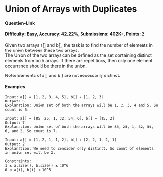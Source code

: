 # Union of Arrays with Duplicates
#### [Question-Link](https://www.geeksforgeeks.org/problems/union-of-two-arrays3538/1)
#### Difficulty: Easy, Accuracy: 42.22%, Submissions: 402K+, Points: 2

Given two arrays a[] and b[], the task is to find the number of elements in the union between these two arrays.
<br>
The Union of the two arrays can be defined as the set containing distinct elements from both arrays. If there are repetitions, then only one element occurrence should be there in the union.

Note: Elements of a[] and b[] are not necessarily distinct.

#### Examples
```
Input: a[] = [1, 2, 3, 4, 5], b[] = [1, 2, 3]
Output: 5
Explanation: Union set of both the arrays will be 1, 2, 3, 4 and 5. So count is 5.
```
```
Input: a[] = [85, 25, 1, 32, 54, 6], b[] = [85, 2] 
Output: 7
Explanation: Union set of both the arrays will be 85, 25, 1, 32, 54, 6, and 2. So count is 7.
```
```
Input: a[] = [1, 2, 1, 1, 2], b[] = [2, 2, 1, 2, 1] 
Output: 2
Explanation: We need to consider only distinct. So count of elements in union set will be 2.
```
```
Constraints:
1 ≤ a.size(), b.size() ≤ 10^6
0 ≤ a[i], b[i] ≤ 10^5
```
